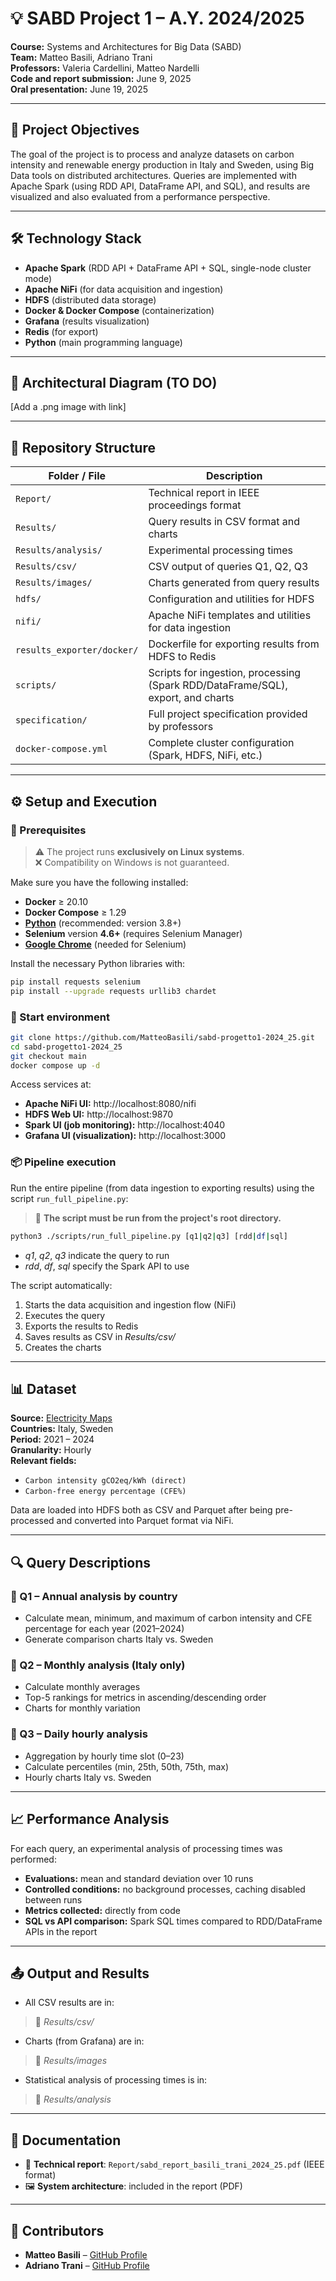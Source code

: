 # 💡 SABD Project 1 – A.Y. 2024/2025

**Course:** Systems and Architectures for Big Data (SABD)  
**Team:** Matteo Basili, Adriano Trani  
**Professors:** Valeria Cardellini, Matteo Nardelli  
**Code and report submission:** June 9, 2025  
**Oral presentation:** June 19, 2025

---

## 📌 Project Objectives

The goal of the project is to process and analyze datasets on carbon intensity and renewable energy production in Italy and Sweden, using Big Data tools on distributed architectures. Queries are implemented with Apache Spark (using RDD API, DataFrame API, and SQL), and results are visualized and also evaluated from a performance perspective.

---

## 🛠️ Technology Stack

- **Apache Spark** (RDD API + DataFrame API + SQL, single-node cluster mode)  
- **Apache NiFi** (for data acquisition and ingestion)  
- **HDFS** (distributed data storage)  
- **Docker & Docker Compose** (containerization)  
- **Grafana** (results visualization)  
- **Redis** (for export)  
- **Python** (main programming language)

---

## 🧱 Architectural Diagram (TO DO)

[Add a .png image with link]

---

## 📁 Repository Structure

| Folder / File                    | Description                                                                 |
|---------------------------------|-----------------------------------------------------------------------------|
| `Report/`                       | Technical report in IEEE proceedings format                                |
| `Results/`                      | Query results in CSV format and charts                                     |
| `Results/analysis/`             | Experimental processing times                                              |
| `Results/csv/`                 | CSV output of queries Q1, Q2, Q3                                           |
| `Results/images/`              | Charts generated from query results                                       |
| `hdfs/`                         | Configuration and utilities for HDFS                                      |
| `nifi/`                         | Apache NiFi templates and utilities for data ingestion                     |
| `results_exporter/docker/`     | Dockerfile for exporting results from HDFS to Redis                       |
| `scripts/`                      | Scripts for ingestion, processing (Spark RDD/DataFrame/SQL), export, and charts |
| `specification/`                | Full project specification provided by professors                         |
| `docker-compose.yml`           | Complete cluster configuration (Spark, HDFS, NiFi, etc.)                  |

---

## ⚙️ Setup and Execution

### 🔧 Prerequisites

> ⚠️ The project runs **exclusively on Linux systems**.  
> ❌ Compatibility on Windows is not guaranteed.

Make sure you have the following installed:

- **Docker** ≥ 20.10  
- **Docker Compose** ≥ 1.29  
- [**Python**](https://www.python.org/) (recommended: version 3.8+)  
- **Selenium** version **4.6+** (requires Selenium Manager)  
- [**Google Chrome**](https://www.google.com/chrome/) (needed for Selenium)  

Install the necessary Python libraries with:

```bash
pip install requests selenium
pip install --upgrade requests urllib3 chardet
```

### 🚀 Start environment

```bash
git clone https://github.com/MatteoBasili/sabd-progetto1-2024_25.git
cd sabd-progetto1-2024_25
git checkout main
docker compose up -d
```

Access services at:
- **Apache NiFi UI:** http://localhost:8080/nifi
- **HDFS Web UI:** http://localhost:9870
- **Spark UI (job monitoring):** http://localhost:4040
- **Grafana UI (visualization):** http://localhost:3000

### 📦 Pipeline execution

Run the entire pipeline (from data ingestion to exporting results) using the script `run_full_pipeline.py`:
> 📂 **The script must be run from the project's root directory.**
```bash
python3 ./scripts/run_full_pipeline.py [q1|q2|q3] [rdd|df|sql]
```
- _q1_, _q2_, _q3_ indicate the query to run
- _rdd_, _df_, _sql_ specify the Spark API to use

The script automatically:
1. Starts the data acquisition and ingestion flow (NiFi)
2. Executes the query
3. Exports the results to Redis
4. Saves results as CSV in _Results/csv/_
5. Creates the charts

---

## 📊 Dataset

**Source:** [Electricity Maps](https://app.electricitymaps.com/)  
**Countries:** Italy, Sweden  
**Period:** 2021 – 2024  
**Granularity:** Hourly  
**Relevant fields:**
- `Carbon intensity gCO2eq/kWh (direct)`
- `Carbon-free energy percentage (CFE%)`

Data are loaded into HDFS both as CSV and Parquet after being pre-processed and converted into Parquet format via NiFi.

---

## 🔍 Query Descriptions
### 🔹 Q1 – Annual analysis by country

- Calculate mean, minimum, and maximum of carbon intensity and CFE percentage for each year (2021–2024)
- Generate comparison charts Italy vs. Sweden

### 🔹 Q2 – Monthly analysis (Italy only)

- Calculate monthly averages
- Top-5 rankings for metrics in ascending/descending order
- Charts for monthly variation

### 🔹 Q3 – Daily hourly analysis

- Aggregation by hourly time slot (0–23)
- Calculate percentiles (min, 25th, 50th, 75th, max)
- Hourly charts Italy vs. Sweden

---

## 📈 Performance Analysis
For each query, an experimental analysis of processing times was performed:
- **Evaluations:** mean and standard deviation over 10 runs
- **Controlled conditions:** no background processes, caching disabled between runs
- **Metrics collected:** directly from code
- **SQL vs API comparison:** Spark SQL times compared to RDD/DataFrame APIs in the report

---

## 📤 Output and Results

- All CSV results are in:
> 📂 _Results/csv/_
- Charts (from Grafana) are in:
> 📂 _Results/images_
- Statistical analysis of processing times is in:
> 📂 _Results/analysis_

---

## 📑 Documentation

- 📄 **Technical report**: `Report/sabd_report_basili_trani_2024_25.pdf` (IEEE format)
- 🖼️ **System architecture**: included in the report (PDF)

---

## 🤝 Contributors

- **Matteo Basili** – [GitHub Profile](https://github.com/MatteoBasili)
- **Adriano Trani** – [GitHub Profile](https://github.com/AdrianoTrani)

